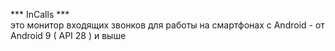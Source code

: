*** InCalls ***  
это монитор входящих звонков для работы на смартфонах с Android - от Android 9 ( API 28 ) и выше
